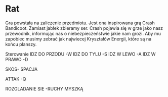 # Rat
Gra powstała na zaliczenie przedmiotu. 
Jest ona inspirowana grą Crash Bandicoot. Zamiast jabłek zbieramy ser. Crash pojawia się w grze jako nasz przewodnik, 
informując nas o niebezpieczeństwie jakie nam grozi. Aby mu zapobiec musimy zebrać jak najwiecej Kryształów Energii, które są na końcu planszy.

Sterowanie
IDZ DO PRZODU -W
IDZ DO TYLU -S
IDZ W LEWO -A
IDZ W PRAWO -D

SKOS- SPACJA

ATTAK -Q

ROZGLADANIE SIE -RUCHY MYSZKĄ

